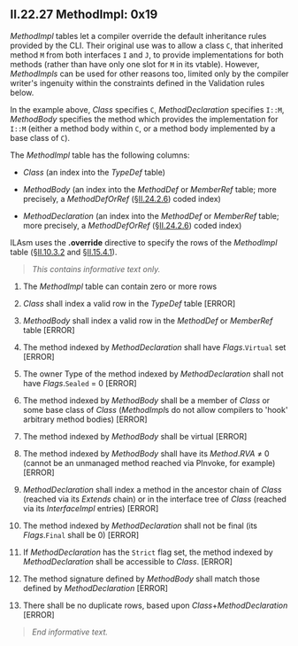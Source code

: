 ## II.22.27 MethodImpl: 0x19

_MethodImpl_ tables let a compiler override the default inheritance rules provided by the CLI. Their original use was to allow a class `C`, that inherited method `M` from both interfaces `I` and `J`, to provide implementations for both methods (rather than have only one slot for `M` in its vtable). However, _MethodImpls_ can be used for other reasons too, limited only by the compiler writer's ingenuity within the constraints defined in the Validation rules below.

In the example above, _Class_ specifies `C`, _MethodDeclaration_ specifies `I::M`, _MethodBody_ specifies the method which provides the implementation for `I::M` (either a method body within `C`, or a method body implemented by a base class of `C`).

The _MethodImpl_ table has the following columns: 

 * _Class_ (an index into the _TypeDef_ table)

 * _MethodBody_ (an index into the _MethodDef_ or _MemberRef_ table; more precisely, a _MethodDefOrRef_ (§[II.24.2.6](#todo-missing-hyperlink)) coded index)

 * _MethodDeclaration_ (an index into the _MethodDef_ or _MemberRef_ table; more precisely, a _MethodDefOrRef_ (§[II.24.2.6](#todo-missing-hyperlink)) coded index)

ILAsm uses the **.override** directive to specify the rows of the _MethodImpl_ table (§[II.10.3.2](#todo-missing-hyperlink) and §[II.15.4.1](#todo-missing-hyperlink)).

> _This contains informative text only._

 1. The _MethodImpl_ table can contain zero or more rows

 2. _Class_ shall index a valid row in the _TypeDef_ table \[ERROR\]

 3. _MethodBody_ shall index a valid row in the _MethodDef_ or _MemberRef_ table \[ERROR\]

 4. The method indexed by _MethodDeclaration_ shall have _Flags_.`Virtual` set \[ERROR\]

 5. The owner Type of the method indexed by _MethodDeclaration_ shall not have _Flags_.`Sealed` = 0 \[ERROR\]

 6. The method indexed by _MethodBody_ shall be a member of _Class_ or some base class of _Class_ (*MethodImpl*s do not allow compilers to 'hook' arbitrary method bodies) \[ERROR\]

 7. The method indexed by _MethodBody_ shall be virtual \[ERROR\]

 8. The method indexed by _MethodBody_ shall have its _Method_._RVA_ &ne; 0  (cannot be an unmanaged method reached via PInvoke, for example) \[ERROR\]

 9. _MethodDeclaration_ shall index a method in the ancestor chain of _Class_ (reached via its _Extends_ chain) or in the interface tree of _Class_ (reached via its _InterfaceImpl_ entries) \[ERROR\]

 10. The method indexed by _MethodDeclaration_ shall not be final (its _Flags_.`Final` shall be 0) \[ERROR\]

 11. If _MethodDeclaration_ has the `Strict` flag set, the method indexed by _MethodDeclaration_ shall be accessible to _Class_. \[ERROR\]

 12. The method signature defined by _MethodBody_ shall match those defined by _MethodDeclaration_ \[ERROR\]

 13. There shall be no duplicate rows, based upon _Class_+_MethodDeclaration_ \[ERROR\]

> _End informative text._
